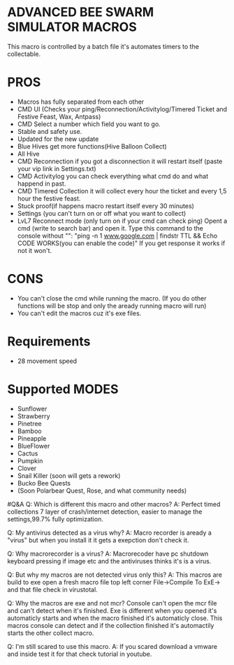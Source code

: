 # ADVANCED BEE SWARM SIMULATOR MACROS
This macro is controlled by a batch file it's automates timers to the collectable.

# PROS
- Macros has fully separated from each other
- CMD UI (Checks your ping/Reconnection/Activitylog/Timered Ticket and Festive Feast, Wax, Antpass)
- CMD Select a number which field you want to go.
- Stable and safety use.
- Updated for the new update
- Blue Hives get more functions(Hive Balloon Collect)
- All Hive
- CMD Reconnection if you got a disconnection it will restart itself (paste your vip link in Settings.txt)
- CMD Activitylog you can check everything what cmd do and what happend in past.
- CMD Timered Collection it will collect every hour the ticket and every 1,5 hour the festive feast. 
- Stuck proof(if happens macro restart itself every 30 minutes)
- Settings (you can't turn on or off what you want to collect)
- LvL7 Reconnect mode (only turn on if your cmd can check ping)
  Opent a cmd (write to search bar) and open it.
  Type this command to the console without "": "ping -n 1 www.google.com | findstr TTL && Echo CODE WORKS(you can enable the code)" If you get response it works if not it won't.

# CONS
- You can't close the cmd while running the macro. (If you do other functions will be stop and only the aready running macro will run)
- You can't edit the macros cuz it's exe files.

# Requirements
- 28 movement speed

# Supported MODES
- Sunflower
- Strawberry
- Pinetree
- Bamboo
- Pineapple
- BlueFlower
- Cactus
- Pumpkin
- Clover
- Snail Killer (soon will gets a rework)
- Bucko Bee Quests
- (Soon Polarbear Quest, Rose, and what community needs)

#Q&A
Q: Which is different this macro and other macros?
A: Perfect timed collections 7 layer of crash/internet detection, easier to manage the settings,99.7% fully optimization.

Q: My antivirus detected as a virus why?
A: Macro recorder is aready a "virus" but when you install it it gets a exepction don't check it.

Q: Why macrorecorder is a virus?
A: Macrorecoder have pc shutdown keyboard pressing if image etc and the antiviruses thinks it's is a virus.

Q: But why my macros are not detected virus only this?
A: This macros are build to exe open a fresh macro file top left corner File->Compile To ExE-> and that file check in virustotal.

Q: Why the macros are exe and not mcr? Console can't open the mcr file and can't detect when it's finished. Exe is different when you opened it's automaticly starts and when the macro finished it's automaticly close. This macros console can detect and if the collection finished it's automactily starts the other collect macro.

Q: I'm still scared to use this macro.
A: If you scared download a vmware and inside test it for that check tutorial in youtube.

